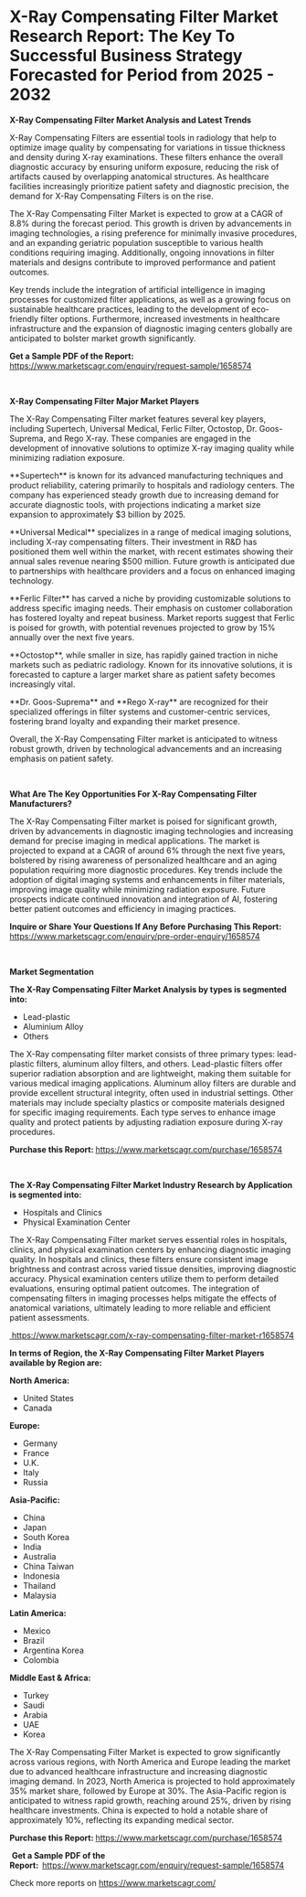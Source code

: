 <p><h1>X-Ray Compensating Filter Market Research Report: The Key To Successful Business Strategy Forecasted for Period from 2025 - 2032</h1></p><p><strong>X-Ray Compensating Filter Market Analysis and Latest Trends</strong></p>
<p><p>X-Ray Compensating Filters are essential tools in radiology that help to optimize image quality by compensating for variations in tissue thickness and density during X-ray examinations. These filters enhance the overall diagnostic accuracy by ensuring uniform exposure, reducing the risk of artifacts caused by overlapping anatomical structures. As healthcare facilities increasingly prioritize patient safety and diagnostic precision, the demand for X-Ray Compensating Filters is on the rise.</p><p>The X-Ray Compensating Filter Market is expected to grow at a CAGR of 8.8% during the forecast period. This growth is driven by advancements in imaging technologies, a rising preference for minimally invasive procedures, and an expanding geriatric population susceptible to various health conditions requiring imaging. Additionally, ongoing innovations in filter materials and designs contribute to improved performance and patient outcomes.</p><p>Key trends include the integration of artificial intelligence in imaging processes for customized filter applications, as well as a growing focus on sustainable healthcare practices, leading to the development of eco-friendly filter options. Furthermore, increased investments in healthcare infrastructure and the expansion of diagnostic imaging centers globally are anticipated to bolster market growth significantly.</p></p>
<p><strong>Get a Sample PDF of the Report:&nbsp;</strong> <a href="https://www.marketscagr.com/enquiry/request-sample/1658574?utm_campaign=3528&utm_medium=2&utm_source=Github&utm_content=ia&utm_term=23032025&utm_id=x-ray-compensating-filter">https://www.marketscagr.com/enquiry/request-sample/1658574</a></p>
<p>&nbsp;</p>
<p><strong>X-Ray Compensating Filter Major Market Players</strong></p>
<p><p>The X-Ray Compensating Filter market features several key players, including Supertech, Universal Medical, Ferlic Filter, Octostop, Dr. Goos-Suprema, and Rego X-ray. These companies are engaged in the development of innovative solutions to optimize X-ray imaging quality while minimizing radiation exposure.</p><p>**Supertech** is known for its advanced manufacturing techniques and product reliability, catering primarily to hospitals and radiology centers. The company has experienced steady growth due to increasing demand for accurate diagnostic tools, with projections indicating a market size expansion to approximately $3 billion by 2025.</p><p>**Universal Medical** specializes in a range of medical imaging solutions, including X-ray compensating filters. Their investment in R&D has positioned them well within the market, with recent estimates showing their annual sales revenue nearing $500 million. Future growth is anticipated due to partnerships with healthcare providers and a focus on enhanced imaging technology.</p><p>**Ferlic Filter** has carved a niche by providing customizable solutions to address specific imaging needs. Their emphasis on customer collaboration has fostered loyalty and repeat business. Market reports suggest that Ferlic is poised for growth, with potential revenues projected to grow by 15% annually over the next five years.</p><p>**Octostop**, while smaller in size, has rapidly gained traction in niche markets such as pediatric radiology. Known for its innovative solutions, it is forecasted to capture a larger market share as patient safety becomes increasingly vital.</p><p>**Dr. Goos-Suprema** and **Rego X-ray** are recognized for their specialized offerings in filter systems and customer-centric services, fostering brand loyalty and expanding their market presence.</p><p>Overall, the X-Ray Compensating Filter market is anticipated to witness robust growth, driven by technological advancements and an increasing emphasis on patient safety.</p></p>
<p>&nbsp;</p>
<p><strong>What Are The Key Opportunities For X-Ray Compensating Filter Manufacturers?</strong></p>
<p><p>The X-Ray Compensating Filter market is poised for significant growth, driven by advancements in diagnostic imaging technologies and increasing demand for precise imaging in medical applications. The market is projected to expand at a CAGR of around 6% through the next five years, bolstered by rising awareness of personalized healthcare and an aging population requiring more diagnostic procedures. Key trends include the adoption of digital imaging systems and enhancements in filter materials, improving image quality while minimizing radiation exposure. Future prospects indicate continued innovation and integration of AI, fostering better patient outcomes and efficiency in imaging practices.</p></p>
<p><strong>Inquire or Share Your Questions If Any Before Purchasing This Report:</strong> <a href="https://www.marketscagr.com/enquiry/pre-order-enquiry/1658574?utm_campaign=3528&utm_medium=2&utm_source=Github&utm_content=ia&utm_term=23032025&utm_id=x-ray-compensating-filter">https://www.marketscagr.com/enquiry/pre-order-enquiry/1658574</a></p>
<p>&nbsp;</p>
<p><strong>Market Segmentation</strong></p>
<p><strong>The X-Ray Compensating Filter Market Analysis by types is segmented into:</strong></p>
<p><ul><li>Lead-plastic</li><li>Aluminium Alloy</li><li>Others</li></ul></p>
<p><p>The X-Ray compensating filter market consists of three primary types: lead-plastic filters, aluminum alloy filters, and others. Lead-plastic filters offer superior radiation absorption and are lightweight, making them suitable for various medical imaging applications. Aluminum alloy filters are durable and provide excellent structural integrity, often used in industrial settings. Other materials may include specialty plastics or composite materials designed for specific imaging requirements. Each type serves to enhance image quality and protect patients by adjusting radiation exposure during X-ray procedures.</p></p>
<p><strong>Purchase this Report:&nbsp;</strong><a href="https://www.marketscagr.com/purchase/1658574?utm_campaign=3528&utm_medium=2&utm_source=Github&utm_content=ia&utm_term=23032025&utm_id=x-ray-compensating-filter">https://www.marketscagr.com/purchase/1658574</a></p>
<p>&nbsp;</p>
<p><strong>The X-Ray Compensating Filter Market Industry Research by Application is segmented into:</strong></p>
<p><ul><li>Hospitals and Clinics</li><li>Physical Examination Center</li></ul></p>
<p><p>The X-Ray Compensating Filter market serves essential roles in hospitals, clinics, and physical examination centers by enhancing diagnostic imaging quality. In hospitals and clinics, these filters ensure consistent image brightness and contrast across varied tissue densities, improving diagnostic accuracy. Physical examination centers utilize them to perform detailed evaluations, ensuring optimal patient outcomes. The integration of compensating filters in imaging processes helps mitigate the effects of anatomical variations, ultimately leading to more reliable and efficient patient assessments.</p></p>
<p><a href="https://www.marketscagr.com/x-ray-compensating-filter-market-r1658574?utm_campaign=3528&utm_medium=2&utm_source=Github&utm_content=ia&utm_term=23032025&utm_id=x-ray-compensating-filter">&nbsp;https://www.marketscagr.com/x-ray-compensating-filter-market-r1658574</a></p>
<p><strong>In terms of Region, the X-Ray Compensating Filter Market Players available by Region are:</strong></p>
<p>
    <p> <strong> North America: </strong>
        <ul>
            <li>United States</li>
            <li>Canada</li>
        </ul>
        </p> 
    <p> <strong> Europe: </strong>
        <ul>
            <li>Germany</li>
            <li>France</li>
            <li>U.K.</li>
            <li>Italy</li>
            <li>Russia</li>
        </ul>
        </p> 
    <p> <strong> Asia-Pacific: </strong>
        <ul>
            <li>China</li>
            <li>Japan</li>
            <li>South Korea</li>
            <li>India</li>
            <li>Australia</li>
            <li>China Taiwan</li>
            <li>Indonesia</li>
            <li>Thailand</li>
            <li>Malaysia</li>
        </ul>
        </p> 
    <p> <strong> Latin America: </strong>
        <ul>
            <li>Mexico</li>
            <li>Brazil</li>
            <li>Argentina Korea</li>
            <li>Colombia</li>
        </ul>
        </p> 
    <p> <strong> Middle East & Africa: </strong>
        <ul>
            <li>Turkey</li>
            <li>Saudi</li>
            <li>Arabia</li>
            <li>UAE</li>
            <li>Korea</li>
        </ul>
    </p>
    </p>
<p><p>The X-Ray Compensating Filter Market is expected to grow significantly across various regions, with North America and Europe leading the market due to advanced healthcare infrastructure and increasing diagnostic imaging demand. In 2023, North America is projected to hold approximately 35% market share, followed by Europe at 30%. The Asia-Pacific region is anticipated to witness rapid growth, reaching around 25%, driven by rising healthcare investments. China is expected to hold a notable share of approximately 10%, reflecting its expanding medical sector.</p></p>
<p><strong>Purchase this Report: </strong><a href="https://www.marketscagr.com/purchase/1658574?utm_campaign=3528&utm_medium=2&utm_source=Github&utm_content=ia&utm_term=23032025&utm_id=x-ray-compensating-filter">https://www.marketscagr.com/purchase/1658574</a></p>
<p>&nbsp;<strong>Get a Sample PDF of the Report:&nbsp;&nbsp;</strong><a href="https://www.marketscagr.com/enquiry/request-sample/1658574?utm_campaign=3528&utm_medium=2&utm_source=Github&utm_content=ia&utm_term=23032025&utm_id=x-ray-compensating-filter">https://www.marketscagr.com/enquiry/request-sample/1658574</a></p>
<p><strong></strong></p>
<p>Check more reports on <a href="https://www.marketscagr.com/?utm_campaign=3528&utm_medium=2&utm_source=Github&utm_content=ia&utm_term=23032025&utm_id=x-ray-compensating-filter">https://www.marketscagr.com/</a></p>